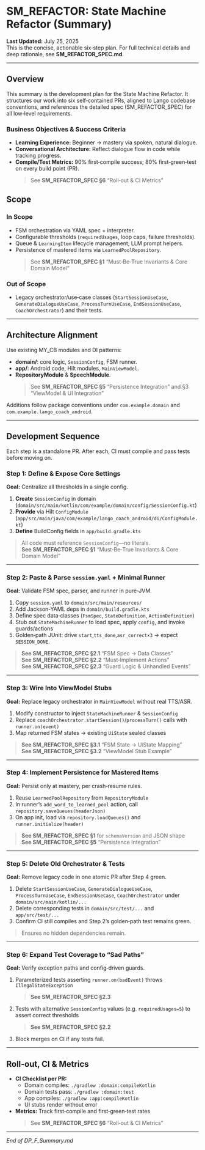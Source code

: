 # SM_REFACTOR: State Machine Refactor (Summary)

**Last Updated:** July 25, 2025  
This is the concise, actionable six‑step plan. For full technical details and deep rationale, see **SM_REFACTOR_SPEC.md**.

---

## Overview  
This summary is the development plan for the State Machine Refactor. It structures our work into six self‑contained PRs, aligned to Lango codebase conventions, and references the detailed spec (SM_REFACTOR_SPEC) for all low‑level requirements.

### Business Objectives & Success Criteria  
- **Learning Experience:** Beginner → mastery via spoken, natural dialogue.  
- **Conversational Architecture:** Reflect dialogue flow in code while tracking progress.  
- **Compile/Test Metrics:** 90% first‑compile success; 80% first‑green‑test on every build point (PR).  
  > See **SM_REFACTOR_SPEC §6** “Roll‑out & CI Metrics”

## Scope  

### In Scope  
- FSM orchestration via YAML spec + interpreter.  
- Configurable thresholds (`requiredUsages`, loop caps, failure thresholds).  
- Queue & `LearningItem` lifecycle management; LLM prompt helpers.  
- Persistence of mastered items via `LearnedPoolRepository`.  
  > See **SM_REFACTOR_SPEC §1** “Must‑Be‑True Invariants & Core Domain Model”  

### Out of Scope  
- Legacy orchestrator/use‑case classes (`StartSessionUseCase`, `GenerateDialogueUseCase`, `ProcessTurnUseCase`, `EndSessionUseCase`, `CoachOrchestrator`) and their tests.  

---

## Architecture Alignment  
Use existing MY_CB modules and DI patterns:  
- **domain/**: core logic, `SessionConfig`, FSM runner.  
- **app/**: Android code, Hilt modules, `MainViewModel`.  
- **RepositoryModule** & **SpeechModule**.  
  > See **SM_REFACTOR_SPEC §5** “Persistence Integration” and §3 “ViewModel & UI Integration”

Additions follow package conventions under `com.example.domain` and `com.example.lango_coach_android`.

---

## Development Sequence  
Each step is a standalone PR.  After each, CI must compile and pass tests before moving on.

### Step 1: Define & Expose Core Settings  
**Goal:** Centralize all thresholds in a single config.  
1. **Create** `SessionConfig` in domain (`domain/src/main/kotlin/com/example/domain/config/SessionConfig.kt`)  
2. **Provide** via Hilt `ConfigModule` (`app/src/main/java/com/example/lango_coach_android/di/ConfigModule.kt`)  
3. **Define** BuildConfig fields in `app/build.gradle.kts`  

> All code must reference `SessionConfig`—no literals.  
> **See SM_REFACTOR_SPEC §1** “Must‑Be‑True Invariants & Core Domain Model”

---

### Step 2: Paste & Parse `session.yaml` + Minimal Runner  
**Goal:** Validate FSM spec, parser, and runner in pure‑JVM.  
1. Copy `session.yaml` to `domain/src/main/resources/`  
2. Add Jackson‑YAML deps in `domain/build.gradle.kts`  
3. Define spec data‑classes (`FsmSpec`, `StateDefinition`, `ActionDefinition`)  
4. Stub out `StateMachineRunner` to load spec, apply `config`, and invoke guards/actions  
5. Golden‑path JUnit: drive `start`,`tts_done`,`asr_correct×3` → expect `SESSION_DONE`.  

> **See SM_REFACTOR_SPEC §2.1** “FSM Spec → Data Classes”  
> **See SM_REFACTOR_SPEC §2.2** “Must‑Implement Actions”  
> **See SM_REFACTOR_SPEC §2.3** “Guard Logic & Unhandled Events”

---

### Step 3: Wire Into ViewModel Stubs  
**Goal:** Replace legacy orchestrator in `MainViewModel` without real TTS/ASR.  
1. Modify constructor to inject `StateMachineRunner` & `SessionConfig`  
2. Replace `coachOrchestrator.startSession()`/`processTurn()` calls with `runner.on(event)`  
3. Map returned FSM states → existing `UiState` sealed classes  

> **See SM_REFACTOR_SPEC §3.1** “FSM State → UiState Mapping”  
> **See SM_REFACTOR_SPEC §3.2** “ViewModel Stub Example”

---

### Step 4: Implement Persistence for Mastered Items  
**Goal:** Persist only at mastery, per crash‑resume rules.  
1. Reuse `LearnedPoolRepository` from `RepositoryModule`  
2. In runner’s `add_word_to_learned_pool` action, call `repository.saveQueues(headerJson)`  
3. On app init, load via `repository.loadQueues()` and `runner.initialize(header)`  

> **See SM_REFACTOR_SPEC §1** for `schemaVersion` and JSON shape  
> **See SM_REFACTOR_SPEC §5** “Persistence Integration”

---

### Step 5: Delete Old Orchestrator & Tests  
**Goal:** Remove legacy code in one atomic PR after Step 4 green.  
1. Delete `StartSessionUseCase`, `GenerateDialogueUseCase`, `ProcessTurnUseCase`, `EndSessionUseCase`, `CoachOrchestrator` under `domain/src/main/kotlin/...`  
2. Delete corresponding tests in `domain/src/test/...` and `app/src/test/...`  
3. Confirm CI still compiles and Step 2’s golden‑path test remains green.  

> Ensures no hidden dependencies remain.

---

### Step 6: Expand Test Coverage to “Sad Paths”  
**Goal:** Verify exception paths and config‑driven guards.  
1. Parameterized tests asserting `runner.on(badEvent)` throws `IllegalStateException`  
   > **See SM_REFACTOR_SPEC §2.3**  
2. Tests with alternative `SessionConfig` values (e.g. `requiredUsages=5`) to assert correct thresholds  
   > **See SM_REFACTOR_SPEC §2.2**  
3. Block merges on CI if any tests fail.  

---

## Roll‑out, CI & Metrics  
- **CI Checklist per PR:**  
  - Domain compiles: `./gradlew :domain:compileKotlin`  
  - Domain tests pass: `./gradlew :domain:test`  
  - App compiles: `./gradlew :app:compileKotlin`  
  - UI stubs render without error  
- **Metrics:** Track first‑compile and first‑green‑test rates  
  > See **SM_REFACTOR_SPEC §6** “Roll‑out & CI Metrics”

---

*End of DP_F_Summary.md*

